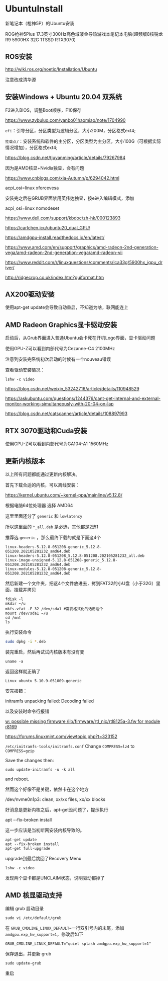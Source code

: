 # UbuntuInstall
新笔记本（枪神5P）的Ubuntu安装

ROG枪神5Plus 17.3英寸300Hz高色域液金导热游戏本笔记本电脑(超频版8核锐龙R9 5900HX 32G 1TSSD RTX3070)

## ROS安装

http://wiki.ros.org/noetic/Installation/Ubuntu

注意改成清华源



## 安装Windows + Ubuntu 20.04 双系统

F2进入BIOS，调整Boot顺序，F10保存

https://www.zybuluo.com/yanbo01haomiao/note/1704990

`efi`：引导分区，分区类型为逻辑分区，大小200M，分区格式ext4;

`挂载点/`：安装系统和软件的主分区，分区类型为主分区，大小100G（可根据实际情况增加），分区格式ext4;

https://blog.csdn.net/tjuyanming/article/details/79267984

因为是AMD核显+Nvidia独显，会有问题

https://www.cnblogs.com/xia-Autumn/p/6294042.html

acpi_osi=linux xforcevesa

安装完之后在GRUB界面禁用英伟达独显，按e进入编辑模式，添加

acpi_osi=linux nomodeset

https://www.dell.com/support/kbdoc/zh-hk/000123893

https://carlchen.icu/ubuntu20_dual_GPU/

https://amdgpu-install.readthedocs.io/en/latest/

https://www.amd.com/en/support/graphics/amd-radeon-2nd-generation-vega/amd-radeon-2nd-generation-vega/amd-radeon-vii

https://www.reddit.com/r/linuxquestions/comments/lca33g/5900hx_igpu_driver/

http://ridgecrop.co.uk/index.htm?guiformat.htm



## AX200驱动安装

使用apt-get update会导致自动重启，不知道为啥，联网能连上



## AMD Radeon Graphics显卡驱动安装

启动后，从Grub界面进入普通Ubuntu会卡死在开机Logo界面，显卡驱动问题

使用GPU-Z可以看到内部代号为Cezanne-C4 2100MHz



注意到安装完系统初次启动的时候有一个nouveau错误

查看驱动安装情况：

```shell
lshw -c video
```

https://blog.csdn.net/weixin_53242716/article/details/110948529

https://askubuntu.com/questions/1244376/cant-get-internal-and-external-monitor-working-simultaneously-with-20-04-on-lap

https://blog.csdn.net/catscanner/article/details/108897993



## RTX 3070驱动和Cuda安装

使用GPU-Z可以看到内部代号为GA104-A1 1560MHz



## 更新内核版本

以上所有问题都能通过更新内核解决。

首先下载合适的内核，可以离线安装：

https://kernel.ubuntu.com/~kernel-ppa/mainline/v5.12.8/

根据电脑64位处理器 选择 AMD64

这里里面还分了 `generic` 和 `lowlatency`

所以这里面的 `*_all.deb` 是必选，其他都是2选1

推荐选 `generic` ，那么最终下载的就是下面这4个

```
linux-headers-5.12.8-051208-generic_5.12.8-051208.202105281232_amd64.deb
linux-headers-5.12.8-051208_5.12.8-051208.202105281232_all.deb
linux-image-unsigned-5.12.8-051208-generic_5.12.8-051208.202105281232_amd64.deb
linux-modules-5.12.8-051208-generic_5.12.8-051208.202105281232_amd64.deb
```

然后新建一个文件夹，把这4个文件放进去，拷到FAT32的小U盘（小于32G）里面，挂载并拷贝

```shell
fdisk -l
mkdir ~/u
mkfs.vfat -F 32 /dev/sda1 #需要格式化的话用这个
mount /dev/sda1 ~/u
cd /mnt
ls
```

执行安装命令

```sh
sudo dpkg -i *.deb
```

装完重启，然后再试试内核版本有没有变

```
uname -a
```

返回这样就正确了

```
Linux ubuntu 5.10.9-051009-generic
```

安完报错：

initramfs unpacking failed: Decoding failed

以及安装时命令行报错

[w: possible missing firmware /lib/firmware/rtl_nic/rtl8125a-3.fw for module r8169](https://askubuntu.com/questions/1287896/w-possible-missing-firmware-lib-firmware-rtl-nic-rtl8125a-3-fw-for-module-r816)



https://forums.linuxmint.com/viewtopic.php?t=323152

`/etc/initramfs-tools/initramfs.conf` Change `COMPRESS=lz4` to `COMPRESS=gzip`

Save the changes then:

```shell
sudo update-initramfs -u -k all
```

and reboot.



然而这个好像不是关键，依然卡在这个地方

/dev/nvme0n1p3: clean, xx/xx files, xx/xx blocks



好消息是更新内核之后，apt-get没问题了，提示执行

apt --fix-broken install

这一步应该是当初断网安装内核导致的。

```shell
apt-get update
apt --fix-broken install
apt-get full-upgrade
```

upgrade到最后跳回了Recovery Menu

```
lshw -c video
```

发现两个显卡都是UNCLAIM状态，说明驱动都掉了



## AMD 核显驱动支持

编辑 grub 启动目录

```
sudo vi /etc/default/grub
```

在 `GRUB_CMDLINE_LINUX_DEFAULT=`一行双引号内的末尾，添加 `amdgpu.exp_hw_support=1`，修改后如下

```
GRUB_CMDLINE_LINUX_DEFAULT="quiet splash amdgpu.exp_hw_support=1"
```

保存退出，并更新 grub

```
sudo update-grub
```

重启

